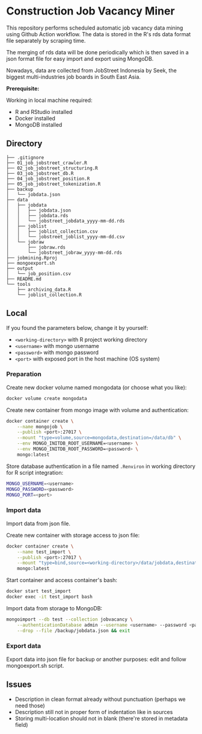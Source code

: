 # Construction Job Vacancy Miner

This repository performs scheduled automatic job vacancy data mining using Github Action workflow. The data is stored in the R's rds data format file separately by scraping time.

The merging of rds data will be done periodically which is then saved in a json format file for easy import and export using MongoDB.

Nowadays, data are collected from JobStreet Indonesia by Seek, the biggest multi-industries job boards in South East Asia.

**Prerequisite:**

Working in local machine required:

- R and RStudio installed
- Docker installed
- MongoDB installed

## Directory

```
├── .gitignore
├── 01_job_jobstreet_crawler.R
├── 02_job_jobstreet_structuring.R
├── 03_job_jobstreet_db.R
├── 04_job_jobstreet_position.R
├── 05_job_jobstreet_tokenization.R
├── backup
│   └── jobdata.json
├── data
│   ├── jobdata
│   │   ├── jobdata.json
│   │   ├── jobdata.rds
│   │   └── jobstreet_jobdata_yyyy-mm-dd.rds
│   ├── joblist
│   │   ├── joblist_collection.csv
│   │   └── jobstreet_joblist_yyyy-mm-dd.csv
│   └── jobraw
│       ├── jobraw.rds
│       └── jobstreet_jobraw_yyyy-mm-dd.rds
├── jobmining.Rproj
├── mongoexport.sh
├── output
│   └── job_position.csv
├── README.md
└── tools
    ├── archiving_data.R
    └── joblist_collection.R
```

## Local

If you found the parameters below, change it by yourself:

- `<working-directory>` with R project working directory
- `<username>` with mongo username
- `<password>` with mongo password
- `<port>` with exposed port in the host machine (OS system)

### Preparation

Create new docker volume named mongodata (or choose what you like):

```bash
docker volume create mongodata
```

Create new container from mongo image with volume and authentication:

```bash
docker container create \
	--name mongojob \
	--publish <port>:27017 \
	--mount "type=volume,source=mongodata,destination=/data/db" \
	--env MONGO_INITDB_ROOT_USERNAME=<username> \
	--env MONGO_INITDB_ROOT_PASSWORD=<password> \
	mongo:latest
```

Store database authentication in a file named `.Renviron` in working directory for R script integration:

```bash
MONGO_USERNAME=<username>
MONGO_PASSWORD=<password>
MONGO_PORT=<port>
```

### Import data

Import data from json file.

Create new container with storage access to json file:

```bash
docker container create \
	--name test_import \
	--publish <port>:27017 \
	--mount "type=bind,source=<working-directory>/data/jobdata,destination=/backup" \
	mongo:latest
```

Start container and access container's bash:

```bash
docker start test_import
docker exec -it test_import bash
```

Import data from storage to MongoDB:

```bash
mongoimport --db test --collection jobvacancy \
	--authenticationDatabase admin --username <username> --password <password> \
	--drop --file /backup/jobdata.json && exit
```

### Export data

Export data into json file for backup or another purposes: edit and follow mongoexport.sh script.

## Issues

- Description in clean format already without punctuation (perhaps we need those)
- Description still not in proper form of indentation like in sources
- Storing multi-location should not in blank (there're stored in metadata field)

